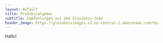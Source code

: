 ```yaml
---
layout: default
title: Produktratgeber
subtitle: Empfehlungen aus dem Glossboss-Team
header_image: https://glossbossimages.s3.eu-central-1.amazonaws.com/headerimg/DSC_0003.jpg
---
```


<div class="width--wrapper">
  Hallo!
</div>
